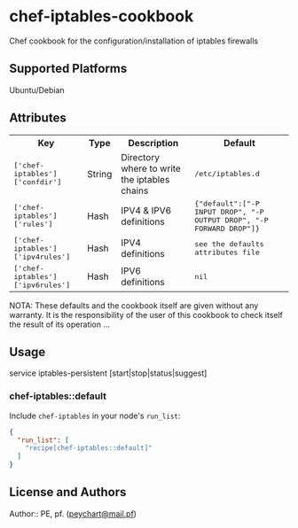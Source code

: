# chef-iptables-cookbook

 Chef cookbook for the configuration/installation of iptables firewalls

## Supported Platforms

 Ubuntu/Debian

## Attributes

<table>
  <tr>
    <th>Key</th>
    <th>Type</th>
    <th>Description</th>
    <th>Default</th>
  </tr>
  <tr>
    <td><tt>['chef-iptables']['confdir']</tt></td>
    <td>String</td>
    <td>Directory where to write the iptables chains</td>
    <td><tt>/etc/iptables.d</tt></td>
  </tr>
  <tr>
    <td><tt>['chef-iptables']['rules']</tt></td>
    <td>Hash</td>
    <td>IPV4 & IPV6 definitions</td>
    <td><tt>{"default":["-P INPUT DROP", "-P OUTPUT DROP", "-P FORWARD DROP"]}</tt></td>
  </tr>
  <tr>
    <td><tt>['chef-iptables']['ipv4rules']</tt></td>
    <td>Hash</td>
    <td>IPV4 definitions</td>
    <td><tt>see the defaults attributes file</tt></td>
  </tr>
  <tr>
    <td><tt>['chef-iptables']['ipv6rules']</tt></td>
    <td>Hash</td>
    <td>IPV6 definitions</td>
    <td><tt>nil</tt></td>
  </tr>
</table>

NOTA: These defaults and the cookbook itself are given without any warranty. It is the responsibility of the user of this cookbook to check itself the result of its operation ...

## Usage

 service iptables-persistent [start|stop|status|suggest]

### chef-iptables::default

Include `chef-iptables` in your node's `run_list`:

```json
{
  "run_list": [
    "recipe[chef-iptables::default]"
  ]
}
```

## License and Authors

Author:: PE, pf. (<peychart@mail.pf>)
